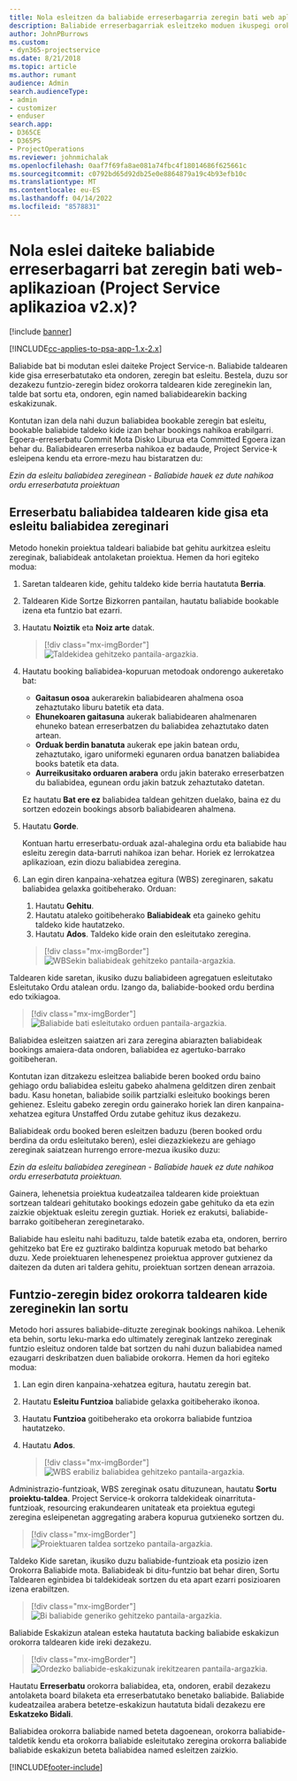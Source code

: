 ```yaml
---
title: Nola esleitzen da baliabide erreserbagarria zeregin bati web aplikazioan
description: Baliabide erreserbagarriak esleitzeko moduen ikuspegi orokorra.
author: JohnPBurrows
ms.custom:
- dyn365-projectservice
ms.date: 8/21/2018
ms.topic: article
ms.author: rumant
audience: Admin
search.audienceType:
- admin
- customizer
- enduser
search.app:
- D365CE
- D365PS
- ProjectOperations
ms.reviewer: johnmichalak
ms.openlocfilehash: 0aaf7f69fa8ae081a74fbc4f18014686f625661c
ms.sourcegitcommit: c0792bd65d92db25e0e8864879a19c4b93efb10c
ms.translationtype: MT
ms.contentlocale: eu-ES
ms.lasthandoff: 04/14/2022
ms.locfileid: "8578831"
---
```

# <a name="how-do-i-assign-a-bookable-resource-to-a-task-in-the-web-app-project-service-app-v2x"></a>Nola eslei daiteke baliabide erreserbagarri bat zeregin bati web-aplikazioan (Project Service aplikazioa v2.x)?

[!include [banner](../includes/psa-now-project-operations.md)]

[!INCLUDE[cc-applies-to-psa-app-1.x-2.x](../includes/cc-applies-to-psa-app-1x-2x.md)]

Baliabide bat bi modutan eslei daiteke Project Service-n. Baliabide taldearen kide gisa erreserbatutako eta ondoren, zeregin bat esleitu. Bestela, duzu sor dezakezu funtzio-zeregin bidez orokorra taldearen kide zereginekin lan, talde bat sortu eta, ondoren, egin named baliabidearekin backing eskakizunak.

Kontutan izan dela nahi duzun baliabidea bookable zeregin bat esleitu, bookable baliabide taldeko kide izan behar bookings nahikoa erabilgarri. Egoera-erreserbatu Commit Mota Disko Liburua eta Committed Egoera izan behar du. Baliabidearen erreserba nahikoa ez badaude, Project Service-k esleipena kendu eta errore-mezu hau bistaratzen du:

*Ezin da esleitu baliabidea zereginean - Baliabide hauek ez dute nahikoa ordu erreserbatuta proiektuan*

## <a name="book-a-resource-as-a-team-member-and-then-assign-the-resource-to-a-task"></a>Erreserbatu baliabidea taldearen kide gisa eta esleitu baliabidea zereginari

Metodo honekin proiektua taldeari baliabide bat gehitu aurkitzea esleitu zereginak, baliabideak antolaketan proiektua. Hemen da hori egiteko modua:
1.  Saretan taldearen kide, gehitu taldeko kide berria hautatuta **Berria**.
2.  Taldearen Kide Sortze Bizkorren pantailan, hautatu baliabide bookable izena eta funtzio bat ezarri.
3.  Hautatu **Noiztik** eta **Noiz arte** datak.

    > [!div class="mx-imgBorder"] 
    > ![Taldekidea gehitzeko pantaila-argazkia.](media/FAQ-Resources-to-Tasks2-1.png "Taldekidea gehitzeko pantaila-argazkia")
 
4.  Hautatu booking baliabidea-kopuruan metodoak ondorengo aukeretako bat:
    - **Gaitasun osoa** aukerarekin baliabidearen ahalmena osoa zehaztutako liburu batetik eta data.
    - **Ehunekoaren gaitasuna** aukerak baliabidearen ahalmenaren ehuneko batean erreserbatzen du baliabidea zehaztutako daten artean.
    - **Orduak berdin banatuta** aukerak epe jakin batean ordu, zehaztutako, igaro uniformeki egunaren ordua banatzen baliabidea books batetik eta data.
    - **Aurreikusitako orduaren arabera** ordu jakin baterako erreserbatzen du baliabidea, egunean ordu jakin batzuk zehaztutako datetan.

    Ez hautatu **Bat ere ez** baliabidea taldean gehitzen duelako, baina ez du sortzen edozein bookings absorb baliabidearen ahalmena.
5.  Hautatu **Gorde**.

    Kontuan hartu erreserbatu-orduak azal-ahalegina ordu eta baliabide hau esleitu zeregin data-barruti nahikoa izan behar. Horiek ez lerrokatzea aplikazioan, ezin diozu baliabidea zeregina.

6.  Lan egin diren kanpaina-xehatzea egitura (WBS) zereginaren, sakatu baliabidea gelaxka goitibeherako. Orduan: 

    1. Hautatu **Gehitu**.
    2. Hautatu ataleko goitibeherako **Baliabideak** eta gaineko gehitu taldeko kide hautatzeko.
    3. Hautatu **Ados**. Taldeko kide orain den esleitutako zeregina.

    > [!div class="mx-imgBorder"] 
    > ![WBSekin baliabideak gehitzeko pantaila-argazkia.](media/FAQ-Resources-to-Tasks2-2.png "WBSekin baliabideak gehitzeko pantaila-argazkia")
 
Taldearen kide saretan, ikusiko duzu baliabideen agregatuen esleitutako Esleitutako Ordu atalean ordu. Izango da, baliabide-booked ordu berdina edo txikiagoa. 

> [!div class="mx-imgBorder"] 
> ![Baliabide bati esleitutako orduen pantaila-argazkia.](media/FAQ-Resources-to-Tasks2-3.png "Baliabide bati esleitutako orduen pantaila-argazkia")
 
Baliabidea esleitzen saiatzen ari zara zeregina abiarazten baliabideak bookings amaiera-data ondoren, baliabidea ez agertuko-barrako goitibeheran.

Kontutan izan ditzakezu esleitzea baliabide beren booked ordu baino gehiago ordu baliabidea esleitu gabeko ahalmena gelditzen diren zenbait badu. Kasu honetan, baliabide soilik partzialki esleituko bookings beren gehienez. Esleitu gabeko zeregin ordu gainerako horiek lan diren kanpaina-xehatzea egitura Unstaffed Ordu zutabe gehituz ikus dezakezu.

Baliabideak ordu booked beren esleitzen baduzu (beren booked ordu berdina da ordu esleitutako beren), eslei diezazkiekezu are gehiago zereginak saiatzean hurrengo errore-mezua ikusiko duzu:

*Ezin da esleitu baliabidea zereginean - Baliabide hauek ez dute nahikoa ordu erreserbatuta proiektuan.*

Gainera, lehenetsia proiektua kudeatzailea taldearen kide proiektuan sortzean taldeari gehitutako bookings edozein gabe gehituko da eta ezin zaizkie objektuak esleitu zeregin guztiak. Horiek ez erakutsi, baliabide-barrako goitibeheran zereginetarako.

Baliabide hau esleitu nahi badituzu, talde batetik ezaba eta, ondoren, berriro gehitzeko bat Ere ez guztirako baldintza kopuruak metodo bat beharko duzu. Xede proiektuaren lehenespenez proiektua approver gutxienez da daitezen da duten ari taldera gehitu, proiektuan sortzen denean arrazoia.

## <a name="create-a-generic-team-member-through-role-assignment-on-tasks"></a>Funtzio-zeregin bidez orokorra taldearen kide zereginekin lan sortu

Metodo hori assures baliabide-dituzte zereginak bookings nahikoa. Lehenik eta behin, sortu leku-marka edo ultimately zereginak lantzeko zereginak funtzio esleituz ondoren talde bat sortzen du nahi duzun baliabidea named ezaugarri deskribatzen duen baliabide orokorra. Hemen da hori egiteko modua:

1. Lan egin diren kanpaina-xehatzea egitura, hautatu zeregin bat.
2. Hautatu **Esleitu Funtzioa** baliabide gelaxka goitibeherako ikonoa.
3. Hautatu **Funtzioa** goitibeherako eta orokorra baliabide funtzioa hautatzeko.
4. Hautatu **Ados**.

    > [!div class="mx-imgBorder"] 
    > ![WBS erabiliz baliabidea gehitzeko pantaila-argazkia.](media/FAQ-Resources-to-Tasks2-4.png "WBS erabiliz baliabidea gehitzeko pantaila-argazkia")
 
Administrazio-funtzioak, WBS zereginak osatu dituzunean, hautatu **Sortu proiektu-taldea**. Project Service-k orokorra taldekideak oinarrituta-funtzioak, resourcing erakundearen unitateak eta proiektua egutegi zeregina esleipenetan aggregating arabera kopurua gutxieneko sortzen du.

> [!div class="mx-imgBorder"] 
> ![Proiektuaren taldea sortzeko pantaila-argazkia.](media/FAQ-Resources-to-Tasks2-5.png "Proiektuaren taldea sortzeko pantaila-argazkia")
 
Taldeko Kide saretan, ikusiko duzu baliabide-funtzioak eta posizio izen Orokorra Baliabide mota. Baliabideak bi ditu-funtzio bat behar diren, Sortu Taldearen eginbidea bi taldekideak sortzen du eta apart ezarri posizioaren izena erabiltzen.

> [!div class="mx-imgBorder"] 
> ![Bi baliabide generiko gehitzeko pantaila-argazkia.](media/FAQ-Resources-to-Tasks2-6.png "Bi baliabide generiko gehitzeko pantaila-argazkia")
 
Baliabide Eskakizun atalean esteka hautatuta backing baliabide eskakizun orokorra taldearen kide ireki dezakezu.

> [!div class="mx-imgBorder"] 
> ![Ordezko baliabide-eskakizunak irekitzearen pantaila-argazkia.](media/FAQ-Resources-to-Tasks2-7.png "Ordezko baliabide-eskakizunak irekitzearen pantaila-argazkia")

Hautatu **Erreserbatu** orokorra baliabidea, eta, ondoren, erabil dezakezu antolaketa board bilaketa eta erreserbatutako benetako baliabide. Baliabide kudeatzailea arabera betetze-eskakizun hautatuta bidali dezakezu ere **Eskatzeko Bidali**.

Baliabidea orokorra baliabide named beteta dagoenean, orokorra baliabide-taldetik kendu eta orokorra baliabide esleitutako zeregina orokorra baliabide baliabide eskakizun beteta baliabidea named esleitzen zaizkio.
 



[!INCLUDE[footer-include](../includes/footer-banner.md)]
